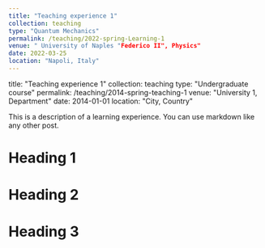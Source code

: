 ```yaml
---
title: "Teaching experience 1"
collection: teaching
type: "Quantum Mechanics"
permalink: /teaching/2022-spring-Learning-1
venue: " University of Naples "Federico II", Physics"
date: 2022-03-25
location: "Napoli, Italy"
---
```

title: "Teaching experience 1"
collection: teaching
type: "Undergraduate course"
permalink: /teaching/2014-spring-teaching-1
venue: "University 1, Department"
date: 2014-01-01
location: "City, Country"


This is a description of a learning experience. You can use markdown like any other post.

Heading 1
======

Heading 2
======

Heading 3
======
